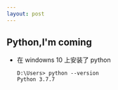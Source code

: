 ```yaml
---
layout: post
---
```


## Python,I'm coming
* 在 windowns 10 上安装了 python
  ``` 
  D:\Users> python --version
  Python 3.7.7
  ```
